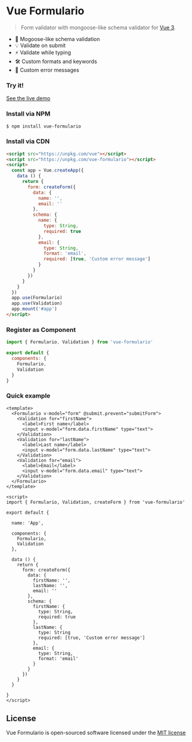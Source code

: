# Vue Formulario

> Form validator with mongoose-like schema validator for [Vue 3](https://vuejs.org/).

- 🔑 Mogoose-like schema validation
- 💡 Validate on submit
- ⚡️ Validate while typing
- 🛠️ Custom formats and keywords
- :speech_balloon: Custom error messages

### Try it!

[See the live demo](https://webarthur.github.io/vue-formulario/)

### Install via NPM
```sh
$ npm install vue-formulario
```

### Install via CDN
```html
<script src="https://unpkg.com/vue"></script>
<script src="https://unpkg.com/vue-formulario"></script>
<script>
  const app = Vue.createApp({
    data () {
      return {
        form: createForm({
          data: {
            name: '',
            email: ''
          },
          schema: {
            name: {
              type: String,
              required: true
            },
            email: {
              type: String,
              format: 'email',
              required: [true, 'Custom error message']
            }
          }
        })
      }
    }
  })
  app.use(Formulario)
  app.use(Validation)
  app.mount('#app')
</script>
```

### Register as Component
```js
import { Formulario, Validation } from 'vue-formulario'

export default {
  components: {
    Formulario,
    Validation
  }
}
```

### Quick example

```vue
<template>
  <Formulario v-model="form" @submit.prevent="submitForm">
    <Validation for="firstName">
      <label>First name</label>
      <input v-model="form.data.firstName" type="text">
    </Validation>
    <Validation for="lastName">
      <label>Last name</label>
      <input v-model="form.data.lastName" type="text">
    </Validation>
    <Validation for="email">
      <label>Email</label>
      <input v-model="form.data.email" type="text">
    </Validation>
  </Formulario>
</template>

<script>
import { Formulario, Validation, createForm } from 'vue-formulario'

export default {

  name: 'App',

  components: {
    Formulario,
    Validation
  },

  data () {
    return {
      form: createForm({
        data: {
          firstName: '',
          lastName: '',
          email: ''
        },
        schema: {
          firstName: {
            type: String,
            required: true
          },
          lastName: {
            type: String
            required: [true, 'Custom error message']
          },
          email: {
            type: String,
            format: 'email'
          }
        }
      })
    }
  }

}
</script>
```

## License

Vue Formulario is open-sourced software licensed under the [MIT license](http://opensource.org/licenses/MIT)

